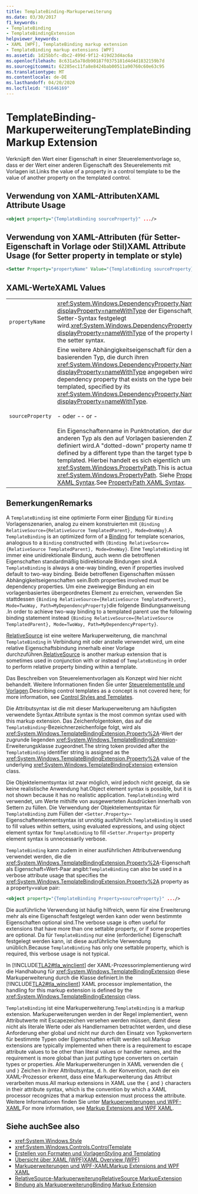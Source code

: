 ```yaml
---
title: TemplateBinding-Markuperweiterung
ms.date: 03/30/2017
f1_keywords:
- TemplateBinding
- TemplateBindingExtension
helpviewer_keywords:
- XAML [WPF], TemplateBinding markup extension
- TemplateBinding markup extensions [WPF]
ms.assetid: 1d25bbfc-dbc2-499d-9f12-419d23d4ac6a
ms.openlocfilehash: 8c631a5a78db90187f0375181d4d4d1832159b7d
ms.sourcegitcommit: 62285ec11fa8e8424bab00511a90760c60e63c95
ms.translationtype: MT
ms.contentlocale: de-DE
ms.lasthandoff: 04/20/2020
ms.locfileid: "81646169"
---
```

# <a name="templatebinding-markup-extension"></a><span data-ttu-id="db091-102">TemplateBinding-Markuperweiterung</span><span class="sxs-lookup"><span data-stu-id="db091-102">TemplateBinding Markup Extension</span></span>
<span data-ttu-id="db091-103">Verknüpft den Wert einer Eigenschaft in einer Steuerelementvorlage so, dass er der Wert einer anderen Eigenschaft des Steuerelements mit Vorlagen ist.</span><span class="sxs-lookup"><span data-stu-id="db091-103">Links the value of a property in a control template to be the value of another property on the templated control.</span></span>  
  
## <a name="xaml-attribute-usage"></a><span data-ttu-id="db091-104">Verwendung von XAML-Attributen</span><span class="sxs-lookup"><span data-stu-id="db091-104">XAML Attribute Usage</span></span>  
  
```xml  
<object property="{TemplateBinding sourceProperty}" .../>  
```  
  
## <a name="xaml-attribute-usage-for-setter-property-in-template-or-style"></a><span data-ttu-id="db091-105">Verwendung von XAML-Attributen (für Setter-Eigenschaft in Vorlage oder Stil)</span><span class="sxs-lookup"><span data-stu-id="db091-105">XAML Attribute Usage (for Setter property in template or style)</span></span>  
  
```xml  
<Setter Property="propertyName" Value="{TemplateBinding sourceProperty}" .../>  
```  
  
## <a name="xaml-values"></a><span data-ttu-id="db091-106">XAML-Werte</span><span class="sxs-lookup"><span data-stu-id="db091-106">XAML Values</span></span>  
  
|||  
|-|-|  
|`propertyName`|<span data-ttu-id="db091-107"><xref:System.Windows.DependencyProperty.Name%2A?displayProperty=nameWithType> der Eigenschaft, der in der Setter-Syntax festgelegt wird.</span><span class="sxs-lookup"><span data-stu-id="db091-107"><xref:System.Windows.DependencyProperty.Name%2A?displayProperty=nameWithType> of the property being set in the setter syntax.</span></span>|  
|`sourceProperty`|<span data-ttu-id="db091-108">Eine weitere Abhängigkeitseigenschaft für den auf Vorlagen basierenden Typ, die durch ihren <xref:System.Windows.DependencyProperty.Name%2A?displayProperty=nameWithType> angegeben wird.</span><span class="sxs-lookup"><span data-stu-id="db091-108">Another dependency property that exists on the type being templated, specified by its <xref:System.Windows.DependencyProperty.Name%2A?displayProperty=nameWithType>.</span></span><br /><br /> <span data-ttu-id="db091-109">- oder -</span><span class="sxs-lookup"><span data-stu-id="db091-109">- or -</span></span><br /><br /> <span data-ttu-id="db091-110">Ein Eigenschaftenname in Punktnotation, der durch einen anderen Typ als den auf Vorlagen basierenden Zieltyp definiert wird.</span><span class="sxs-lookup"><span data-stu-id="db091-110">A "dotted-down" property name that is defined by a different type than the target type being templated.</span></span> <span data-ttu-id="db091-111">Hierbei handelt es sich eigentlich um einen <xref:System.Windows.PropertyPath>.</span><span class="sxs-lookup"><span data-stu-id="db091-111">This is actually a <xref:System.Windows.PropertyPath>.</span></span> <span data-ttu-id="db091-112">Siehe [PropertyPath XAML Syntax](propertypath-xaml-syntax.md).</span><span class="sxs-lookup"><span data-stu-id="db091-112">See [PropertyPath XAML Syntax](propertypath-xaml-syntax.md).</span></span>|  
  
## <a name="remarks"></a><span data-ttu-id="db091-113">Bemerkungen</span><span class="sxs-lookup"><span data-stu-id="db091-113">Remarks</span></span>  
 <span data-ttu-id="db091-114">A `TemplateBinding` ist eine optimierte Form einer [Bindung](binding-markup-extension.md) für `Binding` Vorlagenszenarien, analog zu einem konstruierten mit `{Binding RelativeSource={RelativeSource TemplatedParent}, Mode=OneWay}`.</span><span class="sxs-lookup"><span data-stu-id="db091-114">A `TemplateBinding` is an optimized form of a [Binding](binding-markup-extension.md) for template scenarios, analogous to a `Binding` constructed with `{Binding RelativeSource={RelativeSource TemplatedParent}, Mode=OneWay}`.</span></span> <span data-ttu-id="db091-115">Eine `TemplateBinding` ist immer eine unidirektionale Bindung, auch wenn die betroffenen Eigenschaften standardmäßig bidirektionale Bindungen sind.</span><span class="sxs-lookup"><span data-stu-id="db091-115">A `TemplateBinding` is always a one-way binding, even if properties involved default to two-way binding.</span></span> <span data-ttu-id="db091-116">Beide betroffenen Eigenschaften müssen Abhängigkeitseigenschaften sein.</span><span class="sxs-lookup"><span data-stu-id="db091-116">Both properties involved must be dependency properties.</span></span> <span data-ttu-id="db091-117">Um eine zweiwegige Bindung an ein vorlagenbasiertes übergeordnetes Element zu erreichen, verwenden Sie stattdessen `{Binding RelativeSource={RelativeSource TemplatedParent}, Mode=TwoWay, Path=MyDependencyProperty}`die folgende Bindungsanweisung .</span><span class="sxs-lookup"><span data-stu-id="db091-117">In order to achieve two-way binding to a templated parent use the following binding statement instead `{Binding RelativeSource={RelativeSource TemplatedParent}, Mode=TwoWay, Path=MyDependencyProperty}`.</span></span>
  
 <span data-ttu-id="db091-118">[RelativeSource](relativesource-markupextension.md) ist eine weitere Markuperweiterung, die manchmal `TemplateBinding` in Verbindung mit oder anstelle verwendet wird, um eine relative Eigenschaftsbindung innerhalb einer Vorlage durchzuführen.</span><span class="sxs-lookup"><span data-stu-id="db091-118">[RelativeSource](relativesource-markupextension.md) is another markup extension that is sometimes used in conjunction with or instead of `TemplateBinding` in order to perform relative property binding within a template.</span></span>  
  
 <span data-ttu-id="db091-119">Das Beschreiben von Steuerelementvorlagen als Konzept wird hier nicht behandelt. Weitere Informationen finden Sie unter [Steuerelementstile und Vorlagen](../controls/control-styles-and-templates.md).</span><span class="sxs-lookup"><span data-stu-id="db091-119">Describing control templates as a concept is not covered here; for more information, see [Control Styles and Templates](../controls/control-styles-and-templates.md).</span></span>  
  
 <span data-ttu-id="db091-120">Die Attributsyntax ist die mit dieser Markuperweiterung am häufigsten verwendete Syntax.</span><span class="sxs-lookup"><span data-stu-id="db091-120">Attribute syntax is the most common syntax used with this markup extension.</span></span> <span data-ttu-id="db091-121">Das Zeichenfolgentoken, das auf die `TemplateBinding`-Bezeichnerzeichenfolge folgt, wird als <xref:System.Windows.TemplateBindingExtension.Property%2A>-Wert der zugrunde liegenden <xref:System.Windows.TemplateBindingExtension>-Erweiterungsklasse zugeordnet.</span><span class="sxs-lookup"><span data-stu-id="db091-121">The string token provided after the `TemplateBinding` identifier string is assigned as the <xref:System.Windows.TemplateBindingExtension.Property%2A> value of the underlying <xref:System.Windows.TemplateBindingExtension> extension class.</span></span>  
  
 <span data-ttu-id="db091-122">Die Objektelementsyntax ist zwar möglich, wird jedoch nicht gezeigt, da sie keine realistische Anwendung hat.</span><span class="sxs-lookup"><span data-stu-id="db091-122">Object element syntax is possible, but it is not shown because it has no realistic application.</span></span> <span data-ttu-id="db091-123">`TemplateBinding` wird verwendet, um Werte mithilfe von ausgewerteten Ausdrücken innerhalb von Settern zu füllen. Die Verwendung der Objektelementsyntax für `TemplateBinding` zum Füllen der `<Setter.Property>`-Eigenschaftenelementsyntax ist unnötig ausführlich.</span><span class="sxs-lookup"><span data-stu-id="db091-123">`TemplateBinding` is used to fill values within setters, using evaluated expressions, and using object element syntax for `TemplateBinding` to fill `<Setter.Property>` property element syntax is unnecessarily verbose.</span></span>  
  
 <span data-ttu-id="db091-124">`TemplateBinding` kann zudem in einer ausführlichen Attributverwendung verwendet werden, die die <xref:System.Windows.TemplateBindingExtension.Property%2A>-Eigenschaft als Eigenschaft=Wert-Paar angibt:</span><span class="sxs-lookup"><span data-stu-id="db091-124">`TemplateBinding` can also be used in a verbose attribute usage that specifies the <xref:System.Windows.TemplateBindingExtension.Property%2A> property as a property=value pair:</span></span>  
  
```xml  
<object property="{TemplateBinding Property=sourceProperty}" .../>  
```  
  
 <span data-ttu-id="db091-125">Die ausführliche Verwendung ist häufig hilfreich, wenn für eine Erweiterung mehr als eine Eigenschaft festgelegt werden kann oder wenn bestimmte Eigenschaften optional sind.</span><span class="sxs-lookup"><span data-stu-id="db091-125">The verbose usage is often useful for extensions that have more than one settable property, or if some properties are optional.</span></span> <span data-ttu-id="db091-126">Da für `TemplateBinding` nur eine (erforderliche) Eigenschaft festgelegt werden kann, ist diese ausführliche Verwendung unüblich.</span><span class="sxs-lookup"><span data-stu-id="db091-126">Because `TemplateBinding` has only one settable property, which is required, this verbose usage is not typical.</span></span>  
  
 <span data-ttu-id="db091-127">In [!INCLUDE[TLA2#tla_winclient](../../../../includes/tla2sharptla-winclient-md.md)] der XAML-Prozessorimplementierung wird die Handhabung für <xref:System.Windows.TemplateBindingExtension> diese Markuperweiterung durch die Klasse definiert.</span><span class="sxs-lookup"><span data-stu-id="db091-127">In the [!INCLUDE[TLA2#tla_winclient](../../../../includes/tla2sharptla-winclient-md.md)] XAML processor implementation, the handling for this markup extension is defined by the <xref:System.Windows.TemplateBindingExtension> class.</span></span>  
  
 <span data-ttu-id="db091-128">`TemplateBinding` ist eine Markuperweiterung.</span><span class="sxs-lookup"><span data-stu-id="db091-128">`TemplateBinding` is a markup extension.</span></span> <span data-ttu-id="db091-129">Markuperweiterungen werden in der Regel implementiert, wenn Attributwerte mit Escapezeichen versehen werden müssen, damit diese nicht als literale Werte oder als Handlernamen betrachtet werden, und diese Anforderung eher global und nicht nur durch den Einsatz von Typkonvertern für bestimmte Typen oder Eigenschaften erfüllt werden soll.</span><span class="sxs-lookup"><span data-stu-id="db091-129">Markup extensions are typically implemented when there is a requirement to escape attribute values to be other than literal values or handler names, and the requirement is more global than just putting type converters on certain types or properties.</span></span> <span data-ttu-id="db091-130">Alle Markuperweiterungen in XAML verwenden die `{` und `}` Zeichen in ihrer Attributsyntax, d. h. der Konvention, nach der ein XAML-Prozessor erkennt, dass eine Markuperweiterung das Attribut verarbeiten muss.</span><span class="sxs-lookup"><span data-stu-id="db091-130">All markup extensions in XAML use the `{` and `}` characters in their attribute syntax, which is the convention by which a XAML processor recognizes that a markup extension must process the attribute.</span></span> <span data-ttu-id="db091-131">Weitere Informationen finden Sie unter [Markuperweiterungen und WPF-XAML](markup-extensions-and-wpf-xaml.md).</span><span class="sxs-lookup"><span data-stu-id="db091-131">For more information, see [Markup Extensions and WPF XAML](markup-extensions-and-wpf-xaml.md).</span></span>  
  
## <a name="see-also"></a><span data-ttu-id="db091-132">Siehe auch</span><span class="sxs-lookup"><span data-stu-id="db091-132">See also</span></span>

- <xref:System.Windows.Style>
- <xref:System.Windows.Controls.ControlTemplate>
- [<span data-ttu-id="db091-133">Erstellen von Formaten und Vorlagen</span><span class="sxs-lookup"><span data-stu-id="db091-133">Styling and Templating</span></span>](../../../desktop-wpf/fundamentals/styles-templates-overview.md)
- [<span data-ttu-id="db091-134">Übersicht über XAML (WPF)</span><span class="sxs-lookup"><span data-stu-id="db091-134">XAML Overview (WPF)</span></span>](../../../desktop-wpf/fundamentals/xaml.md)
- [<span data-ttu-id="db091-135">Markuperweiterungen und WPF-XAML</span><span class="sxs-lookup"><span data-stu-id="db091-135">Markup Extensions and WPF XAML</span></span>](markup-extensions-and-wpf-xaml.md)
- [<span data-ttu-id="db091-136">RelativeSource-Markuperweiterung</span><span class="sxs-lookup"><span data-stu-id="db091-136">RelativeSource MarkupExtension</span></span>](relativesource-markupextension.md)
- [<span data-ttu-id="db091-137">Bindung als Markuperweiterung</span><span class="sxs-lookup"><span data-stu-id="db091-137">Binding Markup Extension</span></span>](binding-markup-extension.md)
